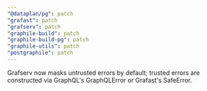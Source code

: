 ```yaml
---
"@dataplan/pg": patch
"grafast": patch
"grafserv": patch
"graphile-build": patch
"graphile-build-pg": patch
"graphile-utils": patch
"postgraphile": patch
---
```


Grafserv now masks untrusted errors by default; trusted errors are constructed
via GraphQL's GraphQLError or Grafast's SafeError.
